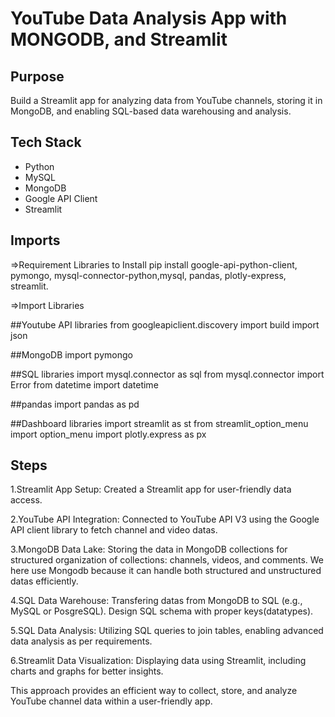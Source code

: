 # YouTube Data Analysis App with MONGODB, and Streamlit

## Purpose

Build a Streamlit app for analyzing data from YouTube channels, storing it in MongoDB, and enabling SQL-based data warehousing and analysis.

## Tech Stack

- Python
- MySQL
- MongoDB
- Google API Client
- Streamlit

## Imports
=>Requirement Libraries to Install
      pip install google-api-python-client, pymongo, mysql-connector-python,mysql, pandas, plotly-express, streamlit.

=>Import Libraries

##Youtube API libraries
  from googleapiclient.discovery import build
  import json

##MongoDB
  import pymongo

##SQL libraries
  import mysql.connector as sql
  from mysql.connector  import Error
  from datetime import datetime

##pandas
import pandas as pd

##Dashboard libraries
  import streamlit as st
  from streamlit_option_menu import option_menu
  import plotly.express as px

## Steps

1.Streamlit App Setup: Created a Streamlit app for user-friendly data access.

2.YouTube API Integration: Connected to YouTube API V3 using the Google API client library to fetch channel and video datas.

3.MongoDB Data Lake: Storing the data in MongoDB collections for structured organization of collections: channels, videos, and comments.
                     We here use Mongodb because it can handle both structured and unstructured datas efficiently.

4.SQL Data Warehouse: Transfering datas from MongoDB to SQL (e.g., MySQL or PosgreSQL). Design SQL schema with proper keys(datatypes).

5.SQL Data Analysis: Utilizing SQL queries to join tables, enabling advanced data analysis as per requirements.

6.Streamlit Data Visualization: Displaying data using Streamlit, including charts and graphs for better insights.

This approach provides an efficient way to collect, store, and analyze YouTube channel data within a user-friendly app.
